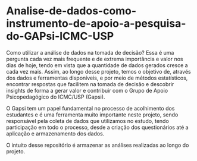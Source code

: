 # Analise-de-dados-como-instrumento-de-apoio-a-pesquisa-do-GAPsi-ICMC-USP

Como utilizar a análise de dados na tomada de decisão? Essa é uma pergunta cada vez mais frequente e de extrema importância e valor nos dias de hoje, tendo em vista que a quantidade de dados gerados cresce a cada vez mais. Assim, ao longo desse projeto, temos o objetivo de, através dos dados e ferramentas disponíveis, e por meio de métodos estatísticos, encontrar respostas que facilitem na tomada de decisão e descobrir insights de forma a gerar valor e contribuir com o Grupo de Apoio Psicopedagógico do ICMC/USP (Gapsi).

O Gapsi tem um papel fundamental no processo de acolhimento dos estudantes e é uma ferramenta muito importante neste projeto, sendo responsável pela coleta de dados que utilizamos no estudo, tendo participação em todo o processo, desde a criação dos questionários até a aplicação e armazenamento dos dados.

 O intuito desse repositório é armazenar as análises realizadas ao longo do projeto.
